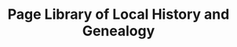 ---
layout: repo
title: "Page Library of Local History and Genealogy"
id: 16236
permalink: repos/16236/
---